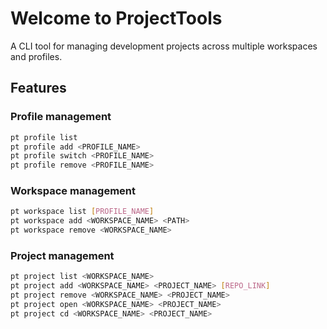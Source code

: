 # Welcome to ProjectTools

A CLI tool for managing development projects across multiple workspaces and profiles.

## Features

### Profile management

```bash
pt profile list
pt profile add <PROFILE_NAME>
pt profile switch <PROFILE_NAME>
pt profile remove <PROFILE_NAME>
```

### Workspace management

```bash
pt workspace list [PROFILE_NAME]
pt workspace add <WORKSPACE_NAME> <PATH>
pt workspace remove <WORKSPACE_NAME>
```

### Project management

```bash
pt project list <WORKSPACE_NAME>
pt project add <WORKSPACE_NAME> <PROJECT_NAME> [REPO_LINK]
pt project remove <WORKSPACE_NAME> <PROJECT_NAME>
pt project open <WORKSPACE_NAME> <PROJECT_NAME>
pt project cd <WORKSPACE_NAME> <PROJECT_NAME>
```